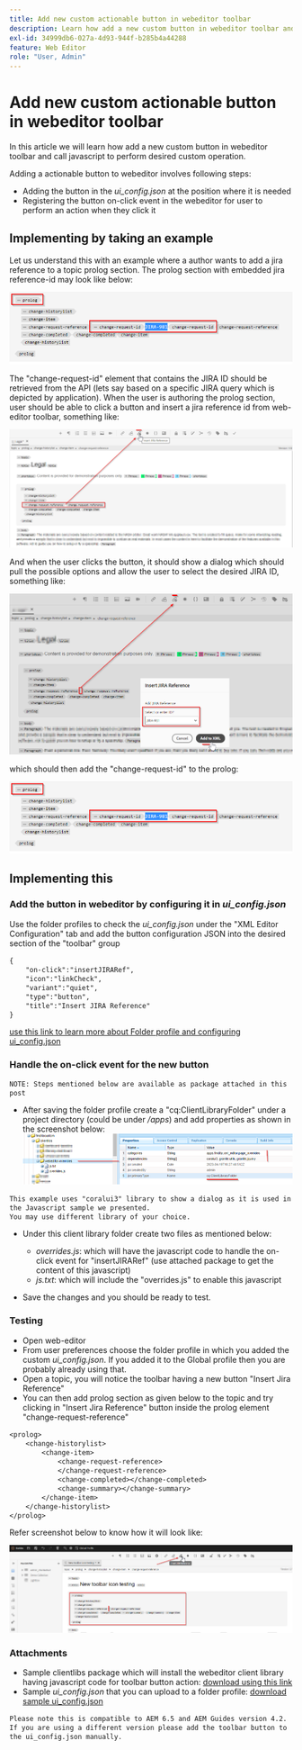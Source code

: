 ```yaml
---
title: Add new custom actionable button in webeditor toolbar
description: Learn how add a new custom button in webeditor toolbar and call javascript to custom operate it.
exl-id: 34999db6-027a-4d93-944f-b285b4a44288
feature: Web Editor
role: "User, Admin"
---
```

# Add new custom actionable button in webeditor toolbar

In this article we will learn how add a new custom button in webeditor toolbar and call javascript to perform desired custom operation.

Adding a actionable button to webeditor involves following steps:
- Adding the button in the *ui_config.json* at the position where it is needed
- Registering the button on-click event in the webeditor for user to perform an action when they click it


## Implementing by taking an example

Let us understand this with an example where a author wants to add a jira reference to a topic prolog section. The prolog section with embedded jira reference-id may look like below:

![Prolog section with JIRA ID reference](../../../assets/authoring/webeditor-add-customtoolbarbutton-prolog-sample.png)

The "change-request-id" element that contains the JIRA ID should be retrieved from the API (lets say based on a specific JIRA query which is depicted by application). When the user is authoring the prolog section, user should be able to click a button and insert a jira reference id from web-editor toolbar, something like:

![Prolog section - add JIRA reference](../../../assets/authoring/webeditor-add-customtoolbarbutton-prolog-insertjirareference.png)

And when the user clicks the button, it should show a dialog which should pull the possible options and allow the user to select the desired JIRA ID, something like:

![Prolog section add JIRA ID dialog](../../../assets/authoring/webeditor-add-customtoolbarbutton-prolog-insertjirareference-dialog.png)

which should then add the "change-request-id" to the prolog:

![Prolog section with JIRA ID reference](../../../assets/authoring/webeditor-add-customtoolbarbutton-prolog-sample.png)



## Implementing this


### Add the button in webeditor by configuring it in *ui_config.json*

Use the folder profiles to check the *ui_config.json* under the "XML Editor Configuration" tab and add the button configuration JSON into the desired section of the "toolbar" group

```
{
    "on-click":"insertJIRARef",
    "icon":"linkCheck",
    "variant":"quiet",
    "type":"button",
    "title":"Insert JIRA Reference"
}
```

[use this link to learn more about Folder profile and configuring ui_config.json](https://experienceleague.adobe.com/docs/experience-manager-guides-learn/videos/advanced-user-guide/editor-configuration.html?lang=en)


### Handle the on-click event for the new button

    NOTE: Steps mentioned below are available as package attached in this post


- After saving the folder profile create a "cq:ClientLibraryFolder" under a project directory (could be under */apps*) and add properties as shown in the screenshot below:
![Client library settings for webeditor](../../../assets/authoring/webeditor-add-customtoolbarbutton-clientlibrarysettings.png)

```
This example uses "coralui3" library to show a dialog as it is used in the Javascript sample we presented.
You may use different library of your choice.
```

- Under this client library folder create two files as mentioned below:
    - *overrides.js*: which will have the javascript code to handle the on-click event for "insertJIRARef" (use attached package to get the content of this javascript)
    - *js.txt*: which will include the "overrides.js" to enable this javascript

- Save the changes and you should be ready to test.


### Testing

- Open web-editor
- From user preferences choose the folder profile in which you added the custom *ui_config.json*. If you added it to the Global profile then you are probably already using that.
- Open a topic, you will notice the toolbar having a new button "Insert Jira Reference"
- You can then add prolog section as given below to the topic and try clicking in "Insert Jira Reference" button inside the prolog element "change-request-reference"

```
<prolog>
    <change-historylist>
        <change-item>
            <change-request-reference>
            </change-request-reference>
            <change-completed></change-completed>
            <change-summary></change-summary>
        </change-item>
    </change-historylist>
</prolog>
```

Refer screenshot below to know how it will look like:

![Test new button](../../../assets/authoring/webeditor-add-customtoolbarbutton-testing.png)


### Attachments

- Sample clientlibs package which will install the webeditor client library having javascript code for toolbar button action: [download using this link](../../../assets/authoring/webeditor-addbuttonontoolbar-insertjira-clientlib.zip)
- Sample *ui_config.json* that you can upload to a folder profile: [download sample ui_config.json](../../../assets/authoring/sample_ui_config_Guides4.2-InsertJiraReference.json) 

```
Please note this is compatible to AEM 6.5 and AEM Guides version 4.2.
If you are using a different version please add the toolbar button to the ui_config.json manually.
```
